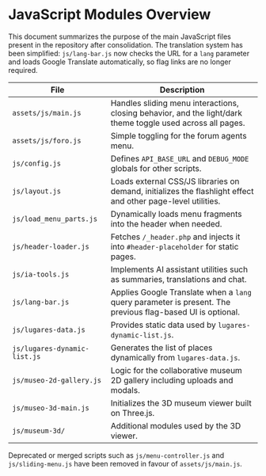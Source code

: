 # JavaScript Modules Overview

This document summarizes the purpose of the main JavaScript files present in the repository after consolidation. The translation system has been simplified: `js/lang-bar.js` now checks the URL for a `lang` parameter and loads Google Translate automatically, so flag links are no longer required.

| File | Description |
|------|-------------|
| `assets/js/main.js` | Handles sliding menu interactions, closing behavior, and the light/dark theme toggle used across all pages. |
| `assets/js/foro.js` | Simple toggling for the forum agents menu. |
| `js/config.js` | Defines `API_BASE_URL` and `DEBUG_MODE` globals for other scripts. |
| `js/layout.js` | Loads external CSS/JS libraries on demand, initializes the flashlight effect and other page-level utilities. |
| `js/load_menu_parts.js` | Dynamically loads menu fragments into the header when needed. |
| `js/header-loader.js` | Fetches `/_header.php` and injects it into `#header-placeholder` for static pages. |
| `js/ia-tools.js` | Implements AI assistant utilities such as summaries, translations and chat. |
| `js/lang-bar.js` | Applies Google Translate when a `lang` query parameter is present. The previous flag-based UI is optional. |
| `js/lugares-data.js` | Provides static data used by `lugares-dynamic-list.js`. |
| `js/lugares-dynamic-list.js` | Generates the list of places dynamically from `lugares-data.js`. |
| `js/museo-2d-gallery.js` | Logic for the collaborative museum 2D gallery including uploads and modals. |
| `js/museo-3d-main.js` | Initializes the 3D museum viewer built on Three.js. |
| `js/museum-3d/` | Additional modules used by the 3D viewer. |

Deprecated or merged scripts such as `js/menu-controller.js` and `js/sliding-menu.js` have been removed in favour of `assets/js/main.js`.
